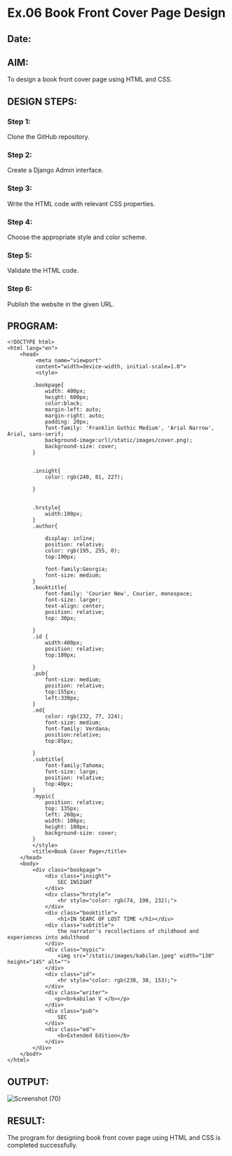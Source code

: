 # Ex.06 Book Front Cover Page Design
## Date:

## AIM:
To design a book front cover page using HTML and CSS.

## DESIGN STEPS:

### Step 1:
Clone the GitHub repository.

### Step 2:
Create a Django Admin interface.

### Step 3:
Write the HTML code with relevant CSS properties.

### Step 4:
Choose the appropriate style and color scheme.

### Step 5:
Validate the HTML code.

### Step 6:
Publish the website in the given URL.

## PROGRAM:
```
<!DOCTYPE html>
<html lang="en">
    <head>
         <meta name="viewport" 
         content="width=device-width, initial-scale=1.0">
         <style>

        .bookpage{
            width: 400px;
            height: 600px;
            color:black;
            margin-left: auto;
            margin-right: auto;
            padding: 20px;
            font-family: 'Franklin Gothic Medium', 'Arial Narrow', Arial, sans-serif;
            background-image:url(/static/images/cover.png);
            background-size: cover;
        }
            

        .insight{
            color: rgb(240, 81, 227);

        }

        
        .hrstyle{
            width:100px;
        }
        .author{
        
            display: inline;
            position: relative;
            color: rgb(195, 255, 0);
            top:190px;
            
            font-family:Georgia;
            font-size: medium;
        }
        .booktitle{
            font-family: 'Courier New', Courier, monospace;
            font-size: larger;
            text-align: center;
            position: relative;
            top: 30px;
        
        }
        .id {
            width:400px;
            position: relative;
            top:180px;
            
        }
        .pub{
            font-size: medium;
            position: relative;
            top:155px;
            left:330px;
        }
        .ed{
            color: rgb(232, 77, 224);
            font-size: medium;
            font-family: Verdana;
            position:relative;
            top:85px;

        }
        .subtitle{
            font-family:Tahoma;
            font-size: large;
            position: relative;
            top:40px;
        }
        .mypic{
            position: relative;
            top: 135px;
            left: 260px;
            width: 100px;
            height: 100px;
            background-size: cover;
        }
        </style>
        <title>Book Cover Page</title>
    </head>
    <body>
        <div class="bookpage">
            <div class="insight">
                SEC INSIGHT
            </div>
            <div class="hrstyle">
                <hr style="color: rgb(74, 190, 232);">
            </div>
            <div class="booktitle">
                <h1>IN SEARC OF LOST TIME </h1></div>
            <div class="subtitle">
                the narrator's recollections of childhood and experiences into adulthood
            </div>
            <div class="mypic">
                <img src="/static/images/kabilan.jpeg" width="130" height="145" alt="">
            </div>
            <div class="id">
                <hr style="color: rgb(230, 30, 153);">
            </div>
            <div class="writer">
               <p><b>kabilan V </b></p>
            </div>
            <div class="pub">
                SEC
            </div>
            <div class="ed">
                <b>Extended Edition</b>
            </div>
        </div>
    </bodY>
</html>
```


## OUTPUT:
![Screenshot (70)](https://github.com/user-attachments/assets/749e19a2-cb02-4d94-a139-eca54280e324)



## RESULT:
The program for designing book front cover page using HTML and CSS is completed successfully.
